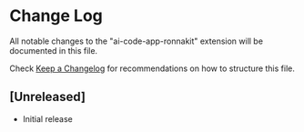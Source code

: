 # Change Log

All notable changes to the "ai-code-app-ronnakit" extension will be documented in this file.

Check [Keep a Changelog](http://keepachangelog.com/) for recommendations on how to structure this file.

## [Unreleased]

- Initial release